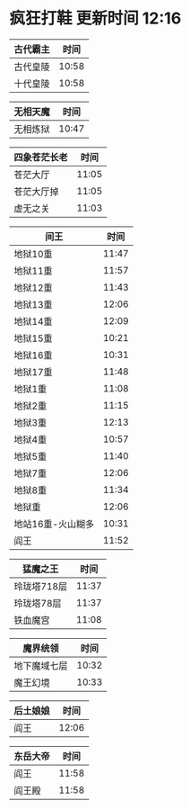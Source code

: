 # 疯狂打鞋 更新时间 12:16

| 古代霸主   | 时间    |
|--------|-------|
| 古代皇陵 | 10:58 |
| 十代皇陵 | 10:58 |

| 无相天魔   | 时间    |
|--------|-------|
| 无相炼狱 | 10:47 |

| 四象苍茫长老   | 时间    |
|--------|-------|
| 苍茫大厅 | 11:05 |
| 苍茫大厅掉 | 11:05 |
| 虚无之关 | 11:03 |

| 间王   | 时间    |
|--------|-------|
| 地狱10重 | 11:47 |
| 地狱11重 | 11:57 |
| 地狱12重 | 11:43 |
| 地狱13重 | 12:06 |
| 地狱14重 | 12:09 |
| 地狱15重 | 10:21 |
| 地狱16重 | 10:31 |
| 地狱17重 | 11:48 |
| 地狱1重 | 11:08 |
| 地狱2重 | 11:15 |
| 地狱3重 | 12:13 |
| 地狱4重 | 10:57 |
| 地狱5重 | 11:40 |
| 地狱7重 | 12:06 |
| 地狱8重 | 11:34 |
| 地狱重 | 12:06 |
| 地站16重-火山糊多 | 10:31 |
| 阎王 | 11:52 |

| 猛魔之王   | 时间    |
|--------|-------|
| 玲珑塔718层 | 11:37 |
| 玲珑塔78层 | 11:37 |
| 铁血魔宫 | 11:08 |

| 魔界统领   | 时间    |
|--------|-------|
| 地下魔域七层 | 10:32 |
| 魔王幻境 | 10:33 |

| 后土娘娘   | 时间    |
|--------|-------|
| 阎王 | 12:06 |

| 东岳大帝   | 时间    |
|--------|-------|
| 阎王 | 11:58 |
| 阎王殿 | 11:58 |